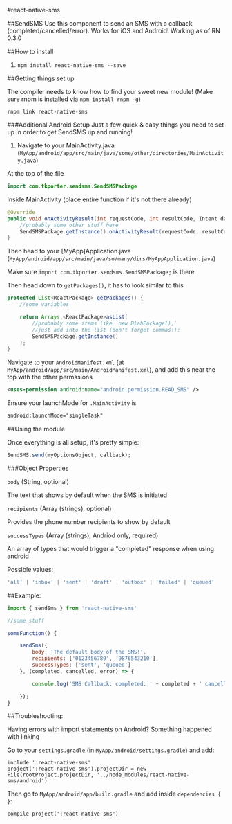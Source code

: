 #react-native-sms

##SendSMS
Use this component to send an SMS with a callback (completed/cancelled/error). Works for iOS and Android! Working as of RN 0.3.0

##How to install
1. `npm install react-native-sms --save`

##Getting things set up

The compiler needs to know how to find your sweet new module! (Make sure rnpm is installed via `npm install rnpm -g`)

`rnpm link react-native-sms`

###Additional Android Setup
Just a few quick & easy things you need to set up in order to get SendSMS up and running!

1. Navigate to your MainActivity.java (`MyApp/android/app/src/main/java/some/other/directories/MainActivity.java`)


At the top of the file
```Java
import com.tkporter.sendsms.SendSMSPackage
```

Inside MainActivity (place entire function if it's not there already)
```Java
@Override
public void onActivityResult(int requestCode, int resultCode, Intent data) {
	//probably some other stuff here
	SendSMSPackage.getInstance().onActivityResult(requestCode, resultCode, data);
}
```

Then head to your [MyApp]Application.java (`MyApp/android/app/src/main/java/so/many/dirs/MyAppApplication.java`)

Make sure `import com.tkporter.sendsms.SendSMSPackage;` is there

Then head down to `getPackages()`, it has to look similar to this
```Java
protected List<ReactPackage> getPackages() {
	//some variables

	return Arrays.<ReactPackage>asList(
		//probably some items like `new BlahPackage(),`
		//just add into the list (don't forget commas!):
		SendSMSPackage.getInstance()
	);
}
```

Navigate to your `AndroidManifest.xml` (at `MyApp/android/app/src/main/AndroidManifest.xml`), and add this near the top with the other permssions
```XML
<uses-permission android:name="android.permission.READ_SMS" />
```

Ensure your launchMode for `.MainActivity` is
```XML
android:launchMode="singleTask"
```

##Using the module

Once everything is all setup, it's pretty simple:
```JavaScript
SendSMS.send(myOptionsObject, callback);
```

###Object Properties

`body` (String, optional)

The text that shows by default when the SMS is initiated

`recipients` (Array (strings), optional)

Provides the phone number recipients to show by default

`successTypes` (Array (strings), Andriod only, required)

An array of types that would trigger a "completed" response when using android

Possible values:
```JavaScript
'all' | 'inbox' | 'sent' | 'draft' | 'outbox' | 'failed' | 'queued'
```

##Example:

```JavaScript
import { sendSms } from 'react-native-sms'

//some stuff

someFunction() {

	sendSms({
		body: 'The default body of the SMS!',
		recipients: ['0123456789', '9876543210'],
		successTypes: ['sent', 'queued']
	}, (completed, cancelled, error) => {

		console.log('SMS Callback: completed: ' + completed + ' cancelled: ' + cancelled + 'error: ' + error);

	});
}
```

##Troubleshooting:

Having errors with import statements on Android? Something happened with linking

Go to your `settings.gradle` (in `MyApp/android/settings.gradle`) and add:
```
include ':react-native-sms'
project(':react-native-sms').projectDir = new File(rootProject.projectDir, '../node_modules/react-native-sms/android')
```

Then go to `MyApp/android/app/build.gradle` and add inside `dependencies { }`:
```
compile project(':react-native-sms')
```
